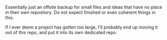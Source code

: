 Essentially just an offsite backup for small files and ideas that have no place in their own repository. Do not expect finished or even coherent things in this.

If I ever deem a project has gotten too large, I'll probably end up moving it out of this repo, and put it into its own dedicated repo.
